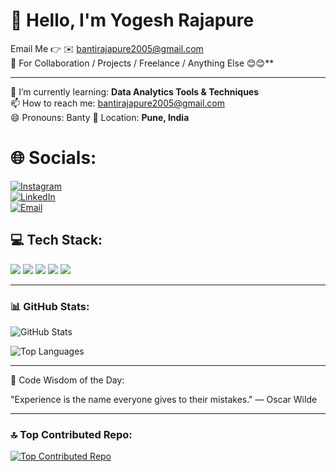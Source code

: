 # 👋 Hello, I'm Yogesh Rajapure

Email Me 👉 ✉️ bantirajapure2005@gmail.com  
🤝 For Collaboration / Projects / Freelance / Anything Else 😊😊**

---

🌱 I’m currently learning: **Data Analytics Tools & Techniques**  
📫 How to reach me: bantirajapure2005@gmail.com  
😄 Pronouns: Banty 
📍 Location: **Pune, India**


# 🌐 Socials:
[![Instagram](https://img.shields.io/badge/Instagram-%23E4405F.svg?&style=for-the-badge&logo=Instagram&logoColor=white)](https://www.instagram.com/https://www.instagram.com/banty_1613?igsh=MXZtNzB2MTY1ZHQ0dQ==&utm_source=ig_contact_invite)  
[![LinkedIn](https://img.shields.io/badge/LinkedIn-%230077B5.svg?&style=for-the-badge&logo=linkedin&logoColor=white)](https://www.linkedin.com/in/https://www.linkedin.com/in/yogesh-rajapure-976220259)  
[![Email](https://img.shields.io/badge/Gmail-%23D14836.svg?&style=for-the-badge&logo=Gmail&logoColor=white)](mailto:bantirajapure2005@gmail.com)


## 💻 Tech Stack:

<p>
  <img src="https://img.shields.io/badge/POWER%20BI-F2C811?style=for-the-badge&logo=powerbi&logoColor=black" />
  <img src="https://img.shields.io/badge/TABLEAU-E97627?style=for-the-badge&logo=tableau&logoColor=white" />
  <img src="https://img.shields.io/badge/EXCEL-217346?style=for-the-badge&logo=microsoft-excel&logoColor=white" />
  <img src="https://img.shields.io/badge/PYTHON-3776AB?style=for-the-badge&logo=python&logoColor=white" />
  <img src="https://img.shields.io/badge/MySQL-4479A1?style=for-the-badge&logo=mysql&logoColor=white" />
</p>


---


### 📊 GitHub Stats:

![GitHub Stats](https://github-readme-stats.vercel.app/api?username=yogeshRAJAPURE&show_icons=true&theme=radical)

![Top Languages](https://github-readme-stats.vercel.app/api/top-langs/?username=yogeshRAJAPURE&layout=compact&theme=radical)

---

 💬 Code Wisdom of the Day:

"Experience is the name everyone gives to their mistakes."
 — Oscar Wilde

---

### 🔝 Top Contributed Repo:

[![Top Contributed Repo](https://github-readme-stats.vercel.app/api/pin/?username=yogeshRAJAPURE&AmazonnSalesDashboard&theme=radical)](https://github.com/yogeshRAJAPURE/तुझंRepoName)



